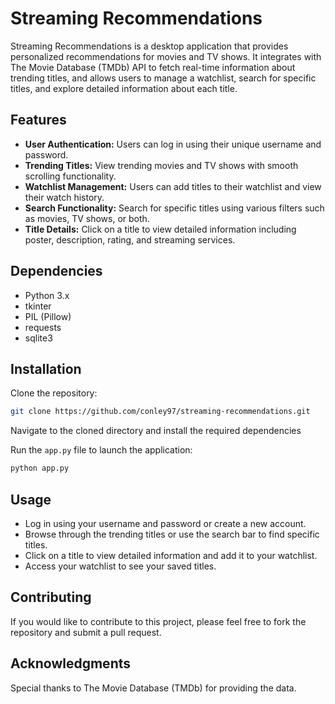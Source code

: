 # Streaming Recommendations

Streaming Recommendations is a desktop application that provides personalized recommendations for movies and TV shows. It integrates with The Movie Database (TMDb) API to fetch real-time information about trending titles, and allows users to manage a watchlist, search for specific titles, and explore detailed information about each title.

## Features

- **User Authentication:** Users can log in using their unique username and password.
- **Trending Titles:** View trending movies and TV shows with smooth scrolling functionality.
- **Watchlist Management:** Users can add titles to their watchlist and view their watch history.
- **Search Functionality:** Search for specific titles using various filters such as movies, TV shows, or both.
- **Title Details:** Click on a title to view detailed information including poster, description, rating, and streaming services.

## Dependencies

- Python 3.x
- tkinter
- PIL (Pillow)
- requests
- sqlite3

## Installation

Clone the repository:

```bash
git clone https://github.com/conley97/streaming-recommendations.git
```

Navigate to the cloned directory and install the required dependencies

Run the `app.py` file to launch the application:

```bash
python app.py
```

## Usage

- Log in using your username and password or create a new account.
- Browse through the trending titles or use the search bar to find specific titles.
- Click on a title to view detailed information and add it to your watchlist.
- Access your watchlist to see your saved titles.

## Contributing

If you would like to contribute to this project, please feel free to fork the repository and submit a pull request.

## Acknowledgments

Special thanks to The Movie Database (TMDb) for providing the data.
